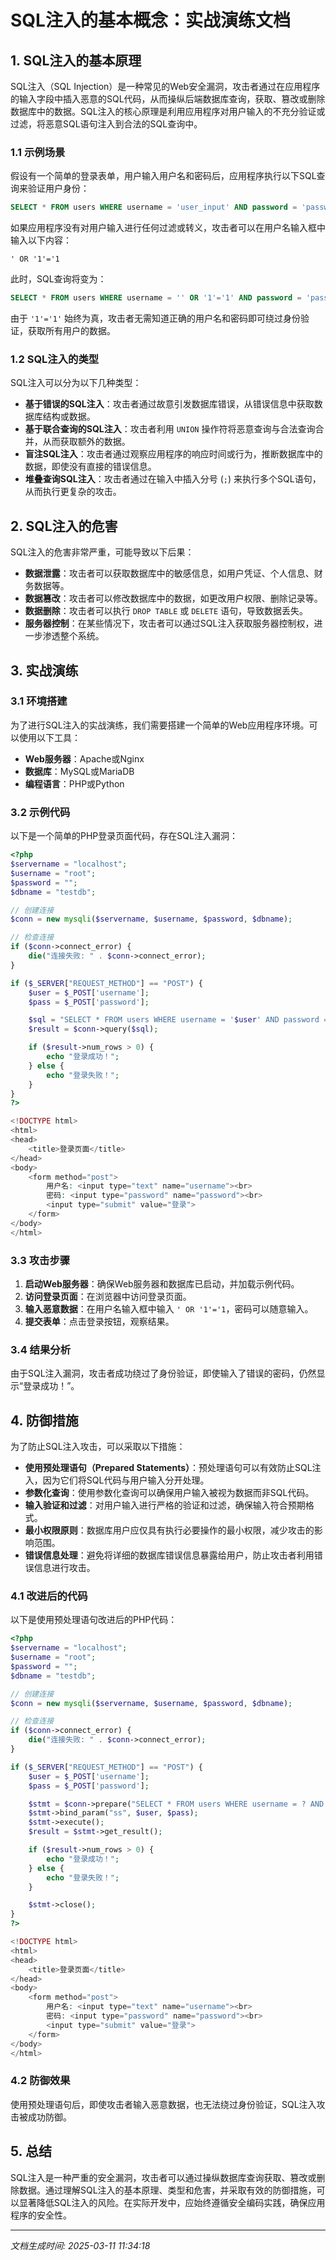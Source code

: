 # SQL注入的基本概念：实战演练文档

## 1. SQL注入的基本原理

SQL注入（SQL Injection）是一种常见的Web安全漏洞，攻击者通过在应用程序的输入字段中插入恶意的SQL代码，从而操纵后端数据库查询，获取、篡改或删除数据库中的数据。SQL注入的核心原理是利用应用程序对用户输入的不充分验证或过滤，将恶意SQL语句注入到合法的SQL查询中。

### 1.1 示例场景
假设有一个简单的登录表单，用户输入用户名和密码后，应用程序执行以下SQL查询来验证用户身份：

```sql
SELECT * FROM users WHERE username = 'user_input' AND password = 'password_input';
```

如果应用程序没有对用户输入进行任何过滤或转义，攻击者可以在用户名输入框中输入以下内容：

```
' OR '1'='1
```

此时，SQL查询将变为：

```sql
SELECT * FROM users WHERE username = '' OR '1'='1' AND password = 'password_input';
```

由于 `'1'='1'` 始终为真，攻击者无需知道正确的用户名和密码即可绕过身份验证，获取所有用户的数据。

### 1.2 SQL注入的类型
SQL注入可以分为以下几种类型：

- **基于错误的SQL注入**：攻击者通过故意引发数据库错误，从错误信息中获取数据库结构或数据。
- **基于联合查询的SQL注入**：攻击者利用 `UNION` 操作符将恶意查询与合法查询合并，从而获取额外的数据。
- **盲注SQL注入**：攻击者通过观察应用程序的响应时间或行为，推断数据库中的数据，即使没有直接的错误信息。
- **堆叠查询SQL注入**：攻击者通过在输入中插入分号 (`;`) 来执行多个SQL语句，从而执行更复杂的攻击。

## 2. SQL注入的危害

SQL注入的危害非常严重，可能导致以下后果：

- **数据泄露**：攻击者可以获取数据库中的敏感信息，如用户凭证、个人信息、财务数据等。
- **数据篡改**：攻击者可以修改数据库中的数据，如更改用户权限、删除记录等。
- **数据删除**：攻击者可以执行 `DROP TABLE` 或 `DELETE` 语句，导致数据丢失。
- **服务器控制**：在某些情况下，攻击者可以通过SQL注入获取服务器控制权，进一步渗透整个系统。

## 3. 实战演练

### 3.1 环境搭建
为了进行SQL注入的实战演练，我们需要搭建一个简单的Web应用程序环境。可以使用以下工具：

- **Web服务器**：Apache或Nginx
- **数据库**：MySQL或MariaDB
- **编程语言**：PHP或Python

### 3.2 示例代码
以下是一个简单的PHP登录页面代码，存在SQL注入漏洞：

```php
<?php
$servername = "localhost";
$username = "root";
$password = "";
$dbname = "testdb";

// 创建连接
$conn = new mysqli($servername, $username, $password, $dbname);

// 检查连接
if ($conn->connect_error) {
    die("连接失败: " . $conn->connect_error);
}

if ($_SERVER["REQUEST_METHOD"] == "POST") {
    $user = $_POST['username'];
    $pass = $_POST['password'];

    $sql = "SELECT * FROM users WHERE username = '$user' AND password = '$pass'";
    $result = $conn->query($sql);

    if ($result->num_rows > 0) {
        echo "登录成功！";
    } else {
        echo "登录失败！";
    }
}
?>

<!DOCTYPE html>
<html>
<head>
    <title>登录页面</title>
</head>
<body>
    <form method="post">
        用户名: <input type="text" name="username"><br>
        密码: <input type="password" name="password"><br>
        <input type="submit" value="登录">
    </form>
</body>
</html>
```

### 3.3 攻击步骤
1. **启动Web服务器**：确保Web服务器和数据库已启动，并加载示例代码。
2. **访问登录页面**：在浏览器中访问登录页面。
3. **输入恶意数据**：在用户名输入框中输入 `' OR '1'='1`，密码可以随意输入。
4. **提交表单**：点击登录按钮，观察结果。

### 3.4 结果分析
由于SQL注入漏洞，攻击者成功绕过了身份验证，即使输入了错误的密码，仍然显示“登录成功！”。

## 4. 防御措施

为了防止SQL注入攻击，可以采取以下措施：

- **使用预处理语句（Prepared Statements）**：预处理语句可以有效防止SQL注入，因为它们将SQL代码与用户输入分开处理。
- **参数化查询**：使用参数化查询可以确保用户输入被视为数据而非SQL代码。
- **输入验证和过滤**：对用户输入进行严格的验证和过滤，确保输入符合预期格式。
- **最小权限原则**：数据库用户应仅具有执行必要操作的最小权限，减少攻击的影响范围。
- **错误信息处理**：避免将详细的数据库错误信息暴露给用户，防止攻击者利用错误信息进行攻击。

### 4.1 改进后的代码
以下是使用预处理语句改进后的PHP代码：

```php
<?php
$servername = "localhost";
$username = "root";
$password = "";
$dbname = "testdb";

// 创建连接
$conn = new mysqli($servername, $username, $password, $dbname);

// 检查连接
if ($conn->connect_error) {
    die("连接失败: " . $conn->connect_error);
}

if ($_SERVER["REQUEST_METHOD"] == "POST") {
    $user = $_POST['username'];
    $pass = $_POST['password'];

    $stmt = $conn->prepare("SELECT * FROM users WHERE username = ? AND password = ?");
    $stmt->bind_param("ss", $user, $pass);
    $stmt->execute();
    $result = $stmt->get_result();

    if ($result->num_rows > 0) {
        echo "登录成功！";
    } else {
        echo "登录失败！";
    }

    $stmt->close();
}
?>

<!DOCTYPE html>
<html>
<head>
    <title>登录页面</title>
</head>
<body>
    <form method="post">
        用户名: <input type="text" name="username"><br>
        密码: <input type="password" name="password"><br>
        <input type="submit" value="登录">
    </form>
</body>
</html>
```

### 4.2 防御效果
使用预处理语句后，即使攻击者输入恶意数据，也无法绕过身份验证，SQL注入攻击被成功防御。

## 5. 总结

SQL注入是一种严重的安全漏洞，攻击者可以通过操纵数据库查询获取、篡改或删除数据。通过理解SQL注入的基本原理、类型和危害，并采取有效的防御措施，可以显著降低SQL注入的风险。在实际开发中，应始终遵循安全编码实践，确保应用程序的安全性。

---

*文档生成时间: 2025-03-11 11:34:18*
